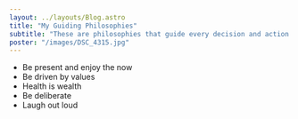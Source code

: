 ```yaml
---
layout: ../layouts/Blog.astro
title: "My Guiding Philosophies"
subtitle: "These are philosophies that guide every decision and action I take."
poster: "/images/DSC_4315.jpg"
---
```


- Be present and enjoy the now
- Be driven by values
- Health is wealth
- Be deliberate
- Laugh out loud

